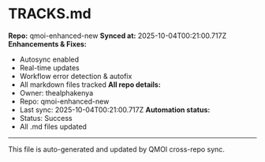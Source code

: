 # TRACKS.md

**Repo:** qmoi-enhanced-new
**Synced at:** 2025-10-04T00:21:00.717Z
**Enhancements & Fixes:**
- Autosync enabled
- Real-time updates
- Workflow error detection & autofix
- All markdown files tracked
**All repo details:**
- Owner: thealphakenya
- Repo: qmoi-enhanced-new
- Last sync: 2025-10-04T00:21:00.717Z
**Automation status:**
- Status: Success
- All .md files updated
---
This file is auto-generated and updated by QMOI cross-repo sync.
